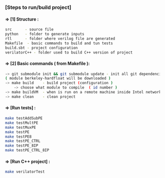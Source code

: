 ### [Steps to run/build project]

#### => [1] Structure :
```bash
src      - source file 
python   - folder to generate inputs
rtl      - folder where verilog file are generated
Makefile  - basic commands to build and tun tests
build.sbt - project configuration
verilatorC++ - folder used to build C++ version of project
```

#### => [2] Basic commands ( from Makefile ):
```bash
-> git submodule init && git submodule update - init all git dependencies
( module berkeley-hardfloat will be downloaded )
-> make build    - build project (configuration )
    -> choose what module to compile  ( id number )
-> make buildVM  - when is run on a remote machine inside Intel network
-> make clean    - clean project
```

#### => [Run tests] :
```bash
make testAddSubPE
make testMultPE
make testMuxPE
make testPE
make testPE8
make testPE_CTRL
make testPE_8IP
make testPE_CTRL_8IP
```

#### => [Run C++ project] :
```bash
make verilatorTest
```